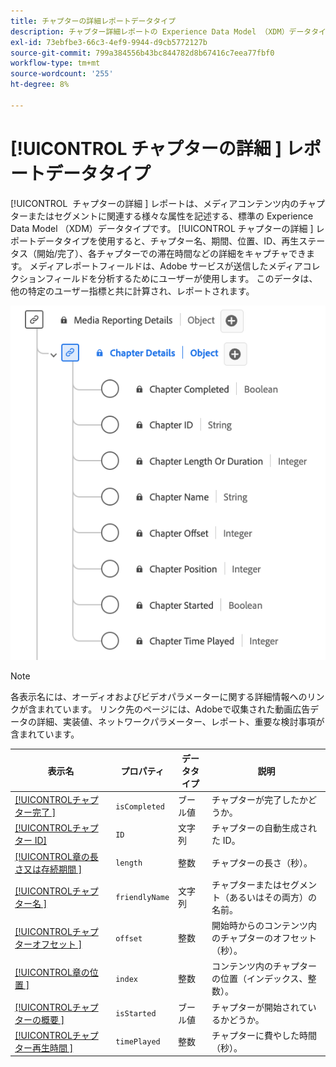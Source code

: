 ```yaml
---
title: チャプターの詳細レポートデータタイプ
description: チャプター詳細レポートの Experience Data Model （XDM）データタイプについて説明します。
exl-id: 73ebfbe3-66c3-4ef9-9944-d9cb5772127b
source-git-commit: 799a384556b43bc844782d8b67416c7eea77fbf0
workflow-type: tm+mt
source-wordcount: '255'
ht-degree: 8%

---
```


# [!UICONTROL &#x200B; チャプターの詳細 &#x200B;] レポートデータタイプ

[!UICONTROL &#x200B; チャプターの詳細 &#x200B;] レポートは、メディアコンテンツ内のチャプターまたはセグメントに関連する様々な属性を記述する、標準の Experience Data Model （XDM）データタイプです。 [!UICONTROL &#x200B; チャプターの詳細 &#x200B;] レポートデータタイプを使用すると、チャプター名、期間、位置、ID、再生ステータス（開始/完了）、各チャプターでの滞在時間などの詳細をキャプチャできます。 メディアレポートフィールドは、Adobe サービスが送信したメディアコレクションフィールドを分析するためにユーザーが使用します。 このデータは、他の特定のユーザー指標と共に計算され、レポートされます。

![ チャプター詳細レポートデータタイプの図。](../images/data-types/chapter-details-reporting.png)

>[!NOTE]
>
>各表示名には、オーディオおよびビデオパラメーターに関する詳細情報へのリンクが含まれています。 リンク先のページには、Adobeで収集された動画広告データの詳細、実装値、ネットワークパラメーター、レポート、重要な検討事項が含まれています。

| 表示名 | プロパティ | データタイプ | 説明 |
|-------------------------------------------------------------------------------------------------------------------------------------------------------------------------|---------------|-----------|--------------------------------------------------------------|
| [[!UICONTROL &#x200B; チャプター完了 &#x200B;]](https://experienceleague.adobe.com/docs/media-analytics/using/implementation/variables/chapter-parameters.html#chapter-complete) | `isCompleted` | ブール値 | チャプターが完了したかどうか。 |
| [[!UICONTROL &#x200B; チャプター ID]](https://experienceleague.adobe.com/docs/media-analytics/using/implementation/variables/chapter-parameters.html#chapter) | `ID` | 文字列 | チャプターの自動生成された ID。 |
| [[!UICONTROL &#x200B; 章の長さ又は存続期間 &#x200B;]](https://experienceleague.adobe.com/docs/media-analytics/using/implementation/variables/chapter-parameters.html#chapter-length) | `length` | 整数 | チャプターの長さ（秒）。 |
| [[!UICONTROL &#x200B; チャプター名 &#x200B;]](https://experienceleague.adobe.com/docs/media-analytics/using/implementation/variables/chapter-parameters.html#chapter-name) | `friendlyName` | 文字列 | チャプターまたはセグメント（あるいはその両方）の名前。 |
| [[!UICONTROL &#x200B; チャプターオフセット &#x200B;]](https://experienceleague.adobe.com/docs/media-analytics/using/implementation/variables/chapter-parameters.html#chapter-offset) | `offset` | 整数 | 開始時からのコンテンツ内のチャプターのオフセット （秒）。 |
| [[!UICONTROL &#x200B; 章の位置 &#x200B;]](https://experienceleague.adobe.com/docs/media-analytics/using/implementation/variables/chapter-parameters.html#chapter-position) | `index` | 整数 | コンテンツ内のチャプターの位置（インデックス、整数）。 |
| [[!UICONTROL &#x200B; チャプターの概要 &#x200B;]](https://experienceleague.adobe.com/docs/media-analytics/using/implementation/variables/chapter-parameters.html#chapter-start) | `isStarted` | ブール値 | チャプターが開始されているかどうか。 |
| [[!UICONTROL &#x200B; チャプター再生時間 &#x200B;]](https://experienceleague.adobe.com/docs/media-analytics/using/implementation/variables/chapter-parameters.html#chapter-time-spent) | `timePlayed` | 整数 | チャプターに費やした時間（秒）。 |
